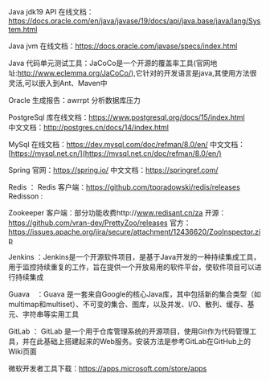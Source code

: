 Java  jdk19 API 在线文档：https://docs.oracle.com/en/java/javase/19/docs/api/java.base/java/lang/System.html 

Java jvm 在线文档：https://docs.oracle.com/javase/specs/index.html

Java 代码单元测试工具：JaCoCo是一个开源的覆盖率工具(官网地址:http://www.eclemma.org/JaCoCo/),它针对的开发语言是java,其使用方法很灵活,可以嵌入到Ant、Maven中

Oracle 生成报告：awrrpt 分析数据库压力

PostgreSql 库在线文档：https://www.postgresql.org/docs/15/index.html  
           中文文档：http://postgres.cn/docs/14/index.html

MySql 在线文档：https://dev.mysql.com/doc/refman/8.0/en/
      中文文档：[https://mysql.net.cn/](https://mysql.net.cn/doc/refman/8.0/en/)

Spring 官网：https://spring.io/
       中文文档：https://springref.com/

Redis ：
Redis 客户端：https://github.com/tporadowski/redis/releases
Redisson : 

Zookeeper 客户端：部分功能收费http://www.redisant.cn/za  开源：https://github.com/vran-dev/PrettyZoo/releases  官方：https://issues.apache.org/jira/secure/attachment/12436620/ZooInspector.zip

Jenkins ：Jenkins是一个开源软件项目，是基于Java开发的一种持续集成工具，用于监控持续重复的工作，旨在提供一个开放易用的软件平台，使软件项目可以进行持续集成

Guava　：Guava 是一套来自Google的核心Java库，其中包括新的集合类型（如multimap和multiset）、不可变的集合、图库，以及并发、I/O、散列、缓存、基元、字符串等实用工具

GitLab ： GitLab 是一个用于仓库管理系统的开源项目，使用Git作为代码管理工具，并在此基础上搭建起来的Web服务。安装方法是参考GitLab在GitHub上的Wiki页面

微软开发者工具下载：https://apps.microsoft.com/store/apps
